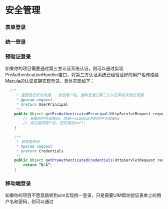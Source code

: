 # 安全管理

### 表单登录

### 统一登录

### 预验证登录

如果你的项目需要通过第三方认证系统认证，则可以通过实现PreAuthenticationHandler接口，将第三方认证系统已经验证好的用户名传递给Macula的认证框架实现登录。具体实现如下：

```java
  /**
	 * 返回验证好的凭据，一般是用户名，通常是通过第三方认证系统来验证凭据
	 * @param request
	 * @return UserPrincipal
	 */
	public Object getPreAuthenticatedPrincipal(HttpServletRequest request) {
		// 获取用户名和密码，向统一认证验证你的用户名和密码
		// 成功返回用户名，否则返回null;
	}
	
	/**
	 * 通常是密码
	 * @param request
	 * @return Credentials
	 */
	public Object getPreAuthenticatedCredentials(HttpServletRequest request) {
		return “N/A”;
	}
 ```
 
 ### 移动端登录
 
 如果你的项目不愿意跳转到uim实现统一登录，只是需要UIM帮你验证表单上的用户名和密码，则可以通过
 